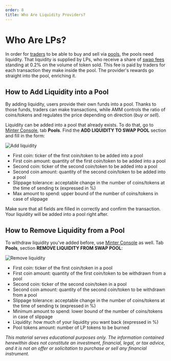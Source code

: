 ```yaml
---
order: 8
title: Who Are Liquidity Providers?
---
```


# Who Are LPs?

In order for [traders](/earn/trading) to be able to buy and sell via [pools](/earn/liquidity-pools), the pools need liquidity. That liquidity is supplied by LPs, who receive a share of [swap fees](/earn/lp-fees) standing at 0.2% on the volume of token sold. This fee is paid by traders for each transaction they make inside the pool. The provider's rewards go straight into the pool, enriching it.

## How to Add Liquidity into a Pool

By adding liquidity, users provide their own funds into a pool. Thanks to those funds, traders can make transactions, while AMM controls the ratio of coins/tokens and regulates the price depending on direction (*buy or sell*).

Liquidity can be added into a pool that already exists. To do that, go to [Minter Console](https://console.minter.network/pool), tab **Pools**. Find the **ADD LIQUIDITY TO SWAP POOL** section and fill in the form:

![Add liquidity](/img/docs/l-add.png)

- First coin: ticker of the first coin/token to be added into a pool
- First coin amount: quantity of the first coin/token to be added into a pool
- Second coin: ticker of the second coin/token to be added into a pool
- Second coin amount: quantity of the second coin/token to be added into a pool
- Slippage tolerance: acceptable change in the number of coins/tokens at the time of sending tx (expressed in %)
- Max amount to spend: upper bound of the number of coins/tokens in case of slippage

Make sure that all fields are filled in correctly and confirm the transaction. Your liquidity will be added into a pool right after.

## How to Remove Liquidity from a Pool

To withdraw liquidity you've added before, use [Minter Console](https://console.minter.network/pool) as well. Tab **Pools**, section **REMOVE LIQUIDITY FROM SWAP POOL**:

![Remove liquidity](/img/docs/l-remove.png)

- First coin: ticker of the first coin/token in a pool
- First coin amount: quantity of the first coin/token to be withdrawn from a pool
- Second coin: ticker of the second coin/token in a pool
- Second coin amount: quantity of the second coin/token to be withdrawn from a pool
- Slippage tolerance: acceptable change in the number of coins/tokens at the time of sending tx (expressed in %)
- Minimum amount to spend: lower bound of the number of coins/tokens in case of slippage
- Liquidity: how much of your liquidity you want back (expressed in %)
- Pool tokens amount: number of LP tokens to be burned

*This material serves educational purposes only. The information contained herewithin does not constitute an investment, financial, legal, or tax advice, and it is not an offer or solicitation to purchase or sell any financial instrument.*
